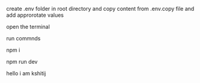 create .env folder in root directory and copy content from .env.copy file and add approrotate values

open the terminal

run commnds

npm i

npm run dev

hello i am kshitij
